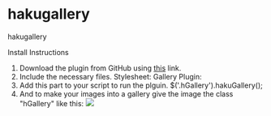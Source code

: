 # hakugallery
hakugallery

Install Instructions

1. Download the plugin from GitHub using <a href="#">this</a> link.</h2>
2. Include the necessary files.</h2>
Stylesheet:<link rel="stylesheet/less" type="text/css" href="path/hakuGallery.css">
Gallery Plugin:<script src="path/hakuGallery.js"></script>
3. Add this part to your script to run the plguin.</h2>
			$('.hGallery').hakuGallery();
4. And to make your images into a gallery give the image the class "hGallery" like this:</h2>
			<img class="hGallery" src="img/1.jpg">
